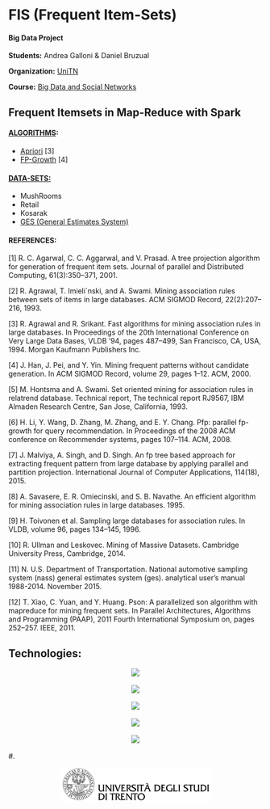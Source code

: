 # FIS (Frequent Item-Sets)

#### Big Data Project

**Students:** Andrea Galloni & Daniel Bruzual

**Organization:** [UniTN](http://www.unitn.it/en)

**Course:** [Big Data and Social Networks](http://web.unitn.it/scienze/25367/struttura-del-corso)

## Frequent Itemsets in Map-Reduce with Spark

#### [ALGORITHMS](https://en.wikipedia.org/wiki/Algorithm):

+ [Apriori](https://en.wikipedia.org/wiki/Apriori_algorithm) [3]
+ [FP-Growth](https://en.wikipedia.org/wiki/Association_rule_learning#FP-growth_algorithm) [4]

#### [DATA-SETS:](http://fimi.ua.ac.be/data/)
+ MushRooms
+ Retail
+ Kosarak
+ [GES (General Estimates System)](ftp://ftp.nhtsa.dot.gov/GES)


#### REFERENCES:

[1] R. C. Agarwal, C. C. Aggarwal, and V. Prasad. A tree
projection algorithm for generation of frequent item
sets. Journal of parallel and Distributed Computing,
61(3):350–371, 2001.

[2] R. Agrawal, T. Imieli´nski, and A. Swami. Mining
association rules between sets of items in large
databases. ACM SIGMOD Record, 22(2):207–216,
1993.

[3] R. Agrawal and R. Srikant. Fast algorithms for mining
association rules in large databases. In Proceedings of
the 20th International Conference on Very Large Data
Bases, VLDB ’94, pages 487–499, San Francisco, CA,
USA, 1994. Morgan Kaufmann Publishers Inc.

[4] J. Han, J. Pei, and Y. Yin. Mining frequent patterns
without candidate generation. In ACM SIGMOD
Record, volume 29, pages 1–12. ACM, 2000.

[5] M. Hontsma and A. Swami. Set oriented mining for
association rules in relatrend database. Technical
report, The technical report RJ9567, IBM Almaden
Research Centre, San Jose, California, 1993.

[6] H. Li, Y. Wang, D. Zhang, M. Zhang, and E. Y.
Chang. Pfp: parallel fp-growth for query recommendation. In Proceedings of the 2008 ACM
conference on Recommender systems, pages 107–114.
ACM, 2008.

[7] J. Malviya, A. Singh, and D. Singh. An fp tree based
approach for extracting frequent pattern from large
database by applying parallel and partition projection.
International Journal of Computer Applications,
114(18), 2015.

[8] A. Savasere, E. R. Omiecinski, and S. B. Navathe. An
efficient algorithm for mining association rules in large
databases. 1995.

[9] H. Toivonen et al. Sampling large databases for
association rules. In VLDB, volume 96, pages 134–145,
1996.

[10] R. Ullman and Leskovec. Mining of Massive Datasets.
Cambridge University Press, Cambridge, 2014.

[11] N. U.S. Department of Transportation. National
automotive sampling system (nass) general estimates
system (ges). analytical user’s manual 1988-2014.
November 2015.

[12] T. Xiao, C. Yuan, and Y. Huang. Pson: A parallelized
son algorithm with mapreduce for mining frequent
sets. In Parallel Architectures, Algorithms and
Programming (PAAP), 2011 Fourth International
Symposium on, pages 252–257. IEEE, 2011.

## Technologies:

<p align="center">
  <a href="https://spark.apache.org/">
  <img src="https://spark.apache.org/docs/1.3.0/api/python/_static/spark-logo-hd.png" width="300">
  </a>
</p>

<p align="center">
  <a href="https://www.python.org">
  <img src="https://www.python.org/static/community_logos/python-logo-inkscape.svg" width="300">
  </a>
</p>

<p align="center">
  <a href="http://ipython.org/">
  <img src="http://ipython.org/_static/IPy_header.png" width="300">
  </a>
</p>

<p align="center">
  <a href="https://atom.io/">
  <img src="https://cloud.githubusercontent.com/assets/72919/2874231/3af1db48-d3dd-11e3-98dc-6066f8bc766f.png" width="200">
  </a>
</p>

<p align="center">
  <a href="https://git-scm.com/">
  <img src="https://git-scm.com/images/logos/downloads/Git-Logo-1788C.png" width="200">
  </a>
</p>


#.

<p align="center">
  <a href="http://unitn.it/en">
  <img src="https://raw.githubusercontent.com/sn1p3r46/introsde-2015-assignment-3-client/master/images/LogoUniTn.png" width="300">
  </a>
</p>
